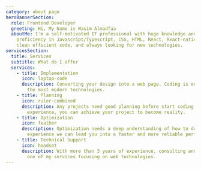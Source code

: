 ```yaml
---
category: about page
heroBannerSection:
  role: Frontend Developer
  greeting: Hi, My Name is Wasim Almadfaa
  aboutMe: I'm a self-motivated IT professional with huge knowledge and
    proficiency in Javascript/Typescript, CSS, HTML, React, React-native. I like
    clean efficient code, and always looking for new technologies.
servicesSection:
  title: Services
  subtitle: What do I offer
  services:
    - title: Implementation
      icon: laptop-code
      description: Converting your design into a web page. Coding is our duty by using
        the most modern technologies.
    - title: Planning
      icon: ruler-combined
      description: Any projects need good planning before start coding and by using my
        experience, you can achieve your project to become reality.
    - title: Optimization
      icon: feather
      description: Optimization needs a deep understanding of how to do it. Using my
        experience we can lead you into a faster and more reliable performance.
    - title: Technical Support
      icon: headset
      description: With more than 3 years of experience, consulting and training are
        one of my services focusing on web technologies.
---
```

